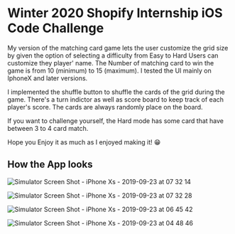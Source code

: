 # Winter 2020 Shopify Internship iOS Code Challenge 

 My version of the matching card game lets the user customize the grid size by given the option of selecting a difficulty from Easy to Hard
Users can customize they player' name. The Number of matching card to win the game is from 10 (minimum) to 15 (maximum).
I tested the UI mainly on IphoneX and later versions. 

 I implemented the shuffle button to shuffle the cards of the grid during the game. There's a turn indictor as well as score board 
to keep track of each player's score. The cards are always randomly place on the board. 

 If you want to challenge yourself, the Hard mode has some card that have between 3 to 4 card match.

 Hope you Enjoy it as much as I enjoyed making it! 😁

 ## How the App looks
 
 ![Simulator Screen Shot - iPhone Xs - 2019-09-23 at 07 32 14](https://user-images.githubusercontent.com/50662248/65422466-8f63d300-ddd4-11e9-9c5f-80e6180d83b6.png)

![Simulator Screen Shot - iPhone Xs - 2019-09-23 at 07 32 28](https://user-images.githubusercontent.com/50662248/65422477-92f75a00-ddd4-11e9-92b9-0f7fb0f4c1e2.png)

![Simulator Screen Shot - iPhone Xs - 2019-09-23 at 06 45 42](https://user-images.githubusercontent.com/50662248/65421847-cd5ff780-ddd2-11e9-906b-275529b4133e.png)

![Simulator Screen Shot - iPhone Xs - 2019-09-23 at 04 48 46](https://user-images.githubusercontent.com/50662248/65421851-d05ae800-ddd2-11e9-887d-15601a20c779.png)
 
